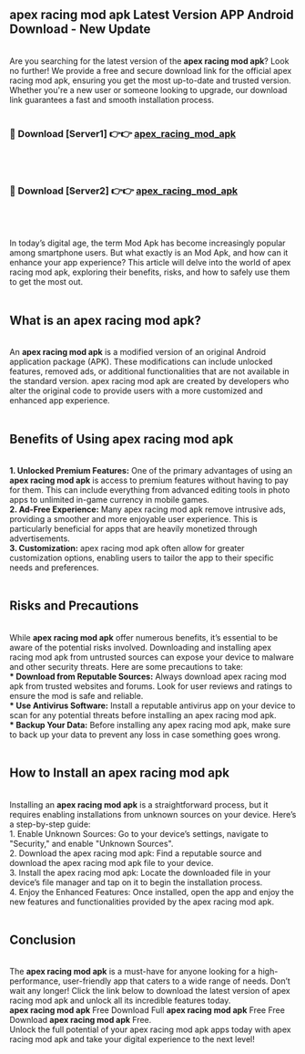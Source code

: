 ## apex racing mod apk Latest Version APP Android Download - New Update
<br>
Are you searching for the latest version of the <strong>apex racing mod apk</strong>? Look no further! We provide a free and secure download link for the official apex racing mod apk, ensuring you get the most up-to-date and trusted version. Whether you're a new user or someone looking to upgrade, our download link guarantees a fast and smooth installation process.
<br>
<br>
<h3>🔴 Download [Server1] 👉👉 <a href="https://modyolo.store/apex+racing+mod+apk">apex_racing_mod_apk</a></h3><br>
<br>
<h3>🔴 Download [Server2] 👉👉 <a href="https://modyolo.store/apex+racing+mod+apk">apex_racing_mod_apk</a></h3><br>
<br>
<br>
In today’s digital age, the term Mod Apk has become increasingly popular among smartphone users. But what exactly is an Mod Apk, and how can it enhance your app experience? This article will delve into the world of apex racing mod apk, exploring their benefits, risks, and how to safely use them to get the most out.
<br>
<br>
<h2>What is an apex racing mod apk?</h2>
<br>
An <strong>apex racing mod apk</strong> is a modified version of an original Android application package (APK). These modifications can include unlocked features, removed ads, or additional functionalities that are not available in the standard version. apex racing mod apk are created by developers who alter the original code to provide users with a more customized and enhanced app experience.
<br>
<br>
<h2>Benefits of Using apex racing mod apk</h2>
<br>
<strong> 1. Unlocked Premium Features:</strong> One of the primary advantages of using an <strong>apex racing mod apk</strong> is access to premium features without having to pay for them. This can include everything from advanced editing tools in photo apps to unlimited in-game currency in mobile games.
<br>
<strong> 2. Ad-Free Experience:</strong> Many apex racing mod apk remove intrusive ads, providing a smoother and more enjoyable user experience. This is particularly beneficial for apps that are heavily monetized through advertisements.
<br>
<strong> 3. Customization:</strong> apex racing mod apk often allow for greater customization options, enabling users to tailor the app to their specific needs and preferences.
<br>
<br>
<h2>Risks and Precautions</h2>
<br>
While <strong>apex racing mod apk</strong> offer numerous benefits, it’s essential to be aware of the potential risks involved. Downloading and installing apex racing mod apk from untrusted sources can expose your device to malware and other security threats. Here are some precautions to take:
<br>
<strong> * Download from Reputable Sources:</strong> Always download apex racing mod apk from trusted websites and forums. Look for user reviews and ratings to ensure the mod is safe and reliable.
<br>
<strong> * Use Antivirus Software:</strong> Install a reputable antivirus app on your device to scan for any potential threats before installing an apex racing mod apk.
<br>
<strong> * Backup Your Data:</strong> Before installing any apex racing mod apk, make sure to back up your data to prevent any loss in case something goes wrong.
<br>
<br>
<h2>How to Install an apex racing mod apk</h2>
<br>
Installing an <strong>apex racing mod apk</strong> is a straightforward process, but it requires enabling installations from unknown sources on your device. Here’s a step-by-step guide:
<br>
 1. Enable Unknown Sources: Go to your device’s settings, navigate to "Security," and enable "Unknown Sources".
<br>
 2. Download the apex racing mod apk: Find a reputable source and download the apex racing mod apk file to your device.
<br>
 3. Install the apex racing mod apk: Locate the downloaded file in your device’s file manager and tap on it to begin the installation process.
<br>
 4. Enjoy the Enhanced Features: Once installed, open the app and enjoy the new features and functionalities provided by the apex racing mod apk.
<br>
<br>
<h2><strong>Conclusion</strong></h2>
<br>
The <strong>apex racing mod apk</strong> is a must-have for anyone looking for a high-performance, user-friendly app that caters to a wide range of needs. Don’t wait any longer! Click the link below to download the latest version of apex racing mod apk and unlock all its incredible features today.
<br>
<strong>apex racing mod apk</strong> Free Download Full <strong>apex racing mod apk</strong> Free Free Download <strong>apex racing mod apk</strong> Free.
<br>
Unlock the full potential of your apex racing mod apk apps today with apex racing mod apk and take your digital experience to the next level!